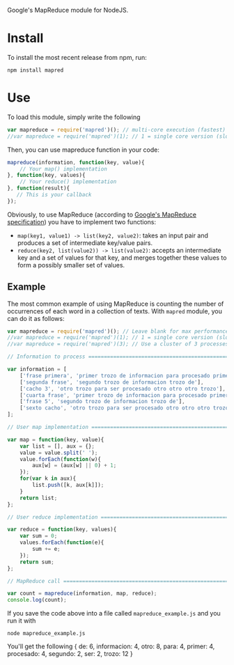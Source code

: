 Google's MapReduce module for NodeJS.

Install
=======

To install the most recent release from npm, run:

    npm install mapred

Use
====

To load this module, simply write the following

```javascript
var mapreduce = require('mapred')(); // multi-core execution (fastest)
//var mapreduce = require('mapred')(1); // 1 = single core version (slowest)
```

Then, you can use mapreduce function in your code:

```javascript
mapreduce(information, function(key, value){
    // Your map() implementation
}, function(key, values){
    // Your reduce() implementation
}, function(result){
   // This is your callback
});
```

Obviously, to use MapReduce (according to [Google's MapReduce specification](http://research.google.com/archive/mapreduce.html)) you have to implement two functions:

* ``map(key1, value1) -> list(key2, value2)``: takes an input pair and produces a set of intermediate key/value pairs.
* ``reduce(key2, list(value2)) -> list(value2)``: accepts an intermediate key and a set of values for that key, and merges together these values to form a possibly smaller set of values.

Example
-------

The most common example of using MapReduce is counting the number of occurrences of each word in a collection of texts. With ``mapred`` module, you can do it as follows:

```javascript
var mapreduce = require('mapred')(); // Leave blank for max performance
//var mapreduce = require('mapred')(1); // 1 = single core version (slowest)
//var mapreduce = require('mapred')(3); // Use a cluster of 3 processes

// Information to process =====================================================

var information = [
    ['frase primera', 'primer trozo de informacion para procesado primer trozo'],
    ['segunda frase', 'segundo trozo de informacion trozo de'],
    ['cacho 3', 'otro trozo para ser procesado otro otro otro trozo'],
    ['cuarta frase', 'primer trozo de informacion para procesado primer trozo'],
    ['frase 5', 'segundo trozo de informacion trozo de'],
    ['sexto cacho', 'otro trozo para ser procesado otro otro otro trozo']
];

// User map implementation =====================================================

var map = function(key, value){
    var list = [], aux = {};
    value = value.split(' ');
    value.forEach(function(w){
        aux[w] = (aux[w] || 0) + 1;
    });
    for(var k in aux){
        list.push([k, aux[k]]);
    }
    return list;
};

// User reduce implementation =================================================

var reduce = function(key, values){
    var sum = 0;
    values.forEach(function(e){
        sum += e;
    });
    return sum;
};

// MapReduce call =============================================================

var count = mapreduce(information, map, reduce);
console.log(count);

```

If you save the code above into a file called ``mapreduce_example.js`` and you run it with

    node mapreduce_example.js

You'll get the following
    { de: 6,
      informacion: 4,
      otro: 8,
      para: 4,
      primer: 4,
      procesado: 4,
      segundo: 2,
      ser: 2,
      trozo: 12 }



